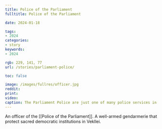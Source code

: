 ```yaml
---
title: Police of the Parliament
fulltitle: Police of the Parliament

date: 2024-01-18

tags:
- 2024
categories:
- story
keywords:
- 2024

rgb: 229, 141, 77
url: /stories/parliament-police/

toc: false

image: /images/fullres/officer.jpg
reddit:
print:
video:
caption: The Parliament Police are just one of many police services in the country, who serve specific roles in their unique and multilayered society.
---
```

An officer of the [[Police of the Parliament]]. A well-armed gendarmerie that protect sacred democratic institutions in Vekllei.